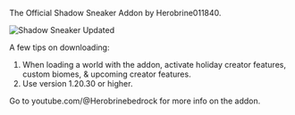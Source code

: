 The Official Shadow Sneaker Addon by Herobrine011840.

![Shadow Sneaker Updated](https://github.com/Herobrine011840/The-Shadow-Sneaker-Addon-for-Minecraft-Bedrock/assets/139717119/1809b32f-ac40-4e6a-b062-4f467cb88895)

A few tips on downloading:
1. When loading a world with the addon, activate holiday creator features, custom biomes, & upcoming creator features.
2. Use version 1.20.30 or higher.

Go to youtube.com/@Herobrinebedrock for more info on the addon.
